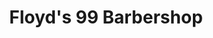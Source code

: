 ---
title: "Floyd's 99 Barbershop"
url: /denver/floyds-99-barbershop-east-colfax-avenue/
shop: hairdresser
---